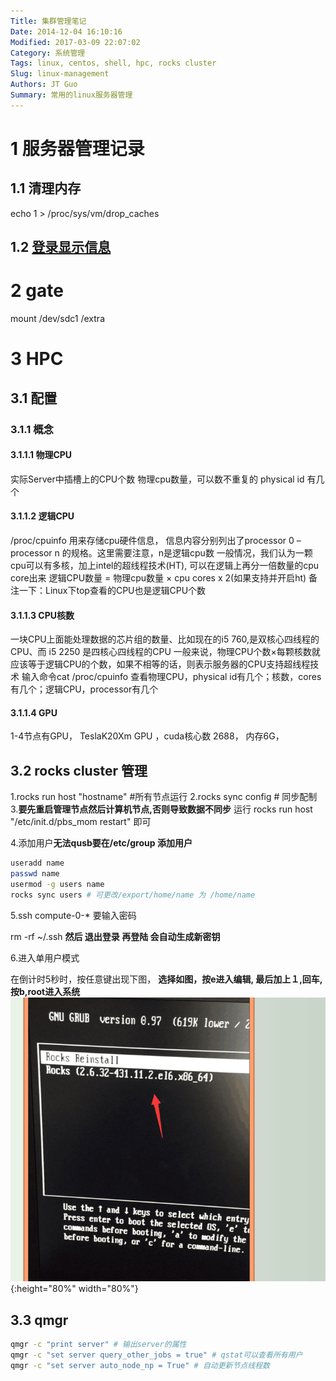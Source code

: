 ```yaml
---
Title: 集群管理笔记
Date: 2014-12-04 16:10:16
Modified: 2017-03-09 22:07:02
Category: 系统管理
Tags: linux, centos, shell, hpc, rocks cluster
Slug: linux-management
Authors: JT Guo
Summary: 常用的linux服务器管理
---
```

# 1 服务器管理记录

## 1.1 清理内存

echo 1 > /proc/sys/vm/drop_caches

## 1.2 [登录显示信息](terminal-announcement)

# 2 gate

mount /dev/sdc1 /extra

# 3 HPC

## 3.1 配置

### 3.1.1 概念

#### 3.1.1.1 物理CPU

实际Server中插槽上的CPU个数
物理cpu数量，可以数不重复的 physical id 有几个

#### 3.1.1.2 逻辑CPU

/proc/cpuinfo 用来存储cpu硬件信息， 信息内容分别列出了processor 0 –processor n 的规格。这里需要注意，n是逻辑cpu数
一般情况，我们认为一颗cpu可以有多核，加上intel的超线程技术(HT), 可以在逻辑上再分一倍数量的cpu core出来
逻辑CPU数量 = 物理cpu数量 × cpu cores x 2(如果支持并开启ht)
备注一下：Linux下top查看的CPU也是逻辑CPU个数

#### 3.1.1.3 CPU核数

一块CPU上面能处理数据的芯片组的数量、比如现在的i5 760,是双核心四线程的CPU、而 i5 2250 是四核心四线程的CPU
一般来说，物理CPU个数×每颗核数就应该等于逻辑CPU的个数，如果不相等的话，则表示服务器的CPU支持超线程技术
输入命令cat /proc/cpuinfo 查看物理CPU，physical id有几个；核数，cores有几个；逻辑CPU，processor有几个

#### 3.1.1.4 GPU

1-4节点有GPU，
TeslaK20Xm GPU ，cuda核心数 2688， 内存6G，

## 3.2 rocks cluster 管理

1.rocks run host "hostname" #所有节点运行
2.rocks sync config # 同步配制
3.**要先重启管理节点然后计算机节点,否则导致数据不同步**
    运行 rocks run host  "/etc/init.d/pbs_mom restart" 即可

4.添加用户**无法qusb要在/etc/group 添加用户**

```bash
useradd name
passwd name
usermod -g users name
rocks sync users # 可更改/export/home/name 为 /home/name
```

5.ssh compute-0-* 要输入密码

rm -rf ~/.ssh **然后 退出登录 再登陆 会自动生成新密钥**

6.进入单用户模式

在倒计时5秒时，按任意键出现下图，
**选择如图，按e进入编辑, 最后加上１,回车,按b,root进入系统**
![图1](images/manager1.png){:height="80%" width="80%"}

## 3.3 qmgr

```bash
qmgr -c "print server" # 输出server的属性
qmgr -c "set server query_other_jobs = true" # qstat可以查看所有用户
qmgr -c "set server auto_node_np = True" # 自动更新节点线程数
```